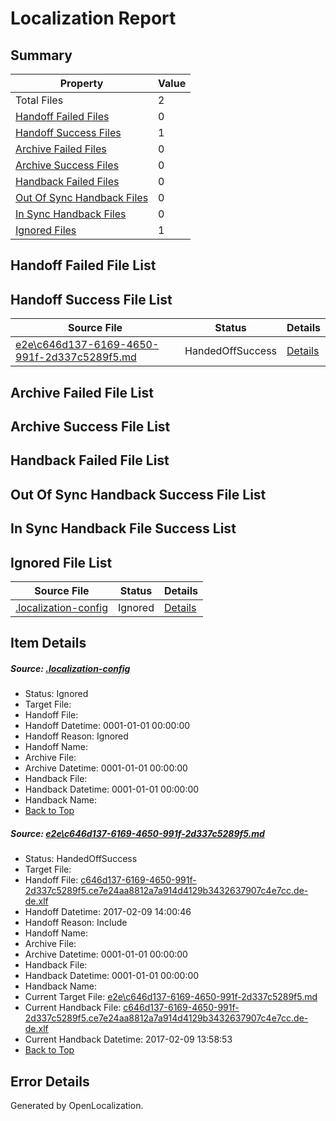 # <a name='report-top'></a> Localization Report

## Summary
 Property | Value 
 -------- | ----- 
 Total Files | 2
[ Handoff Failed Files ](#handoff-failed-list)| 0
[ Handoff Success Files ](#handoff-success-list)| 1
[ Archive Failed Files ](#archive-failed-list)| 0
[ Archive Success Files ](#archive-success-list)| 0
[ Handback Failed Files ](#handback-failed-list)| 0
[ Out Of Sync Handback Files ](#outofsync-handback-success-list)| 0
[ In Sync Handback Files ](#insync-handback-success-list)| 0
[ Ignored Files ](#ignored-list)| 1

## <a name='handoff-failed-list'></a> Handoff Failed File List

## <a name='handoff-success-list'></a> Handoff Success File List
 Source File | Status | Details 
 ----------- | ------ | ------- 
 [e2e\c646d137-6169-4650-991f-2d337c5289f5.md](https://github.com/OpenLocalizationTestOrg/ol-test0/blob/617bcdaa826847eb3d81eb306c1505abdb0b6ce5/e2e/c646d137-6169-4650-991f-2d337c5289f5.md) | HandedOffSuccess | [Details](#e234706351a942d825c242ab7e91a2f60c78d72a1)

## <a name='archive-failed-list'></a> Archive Failed File List

## <a name='archive-success-list'></a> Archive Success File List

## <a name='handback-failed-list'></a> Handback Failed File List

## <a name='outofsync-handback-success-list'></a> Out Of Sync Handback Success File List

## <a name='insync-handback-success-list'></a> In Sync Handback File Success List

## <a name='ignored-list'></a> Ignored File List
 Source File | Status | Details 
 ----------- | ------ | ------- 
 [.localization-config](https://github.com/OpenLocalizationTestOrg/ol-test0/blob/617bcdaa826847eb3d81eb306c1505abdb0b6ce5/.localization-config) | Ignored | [Details](#cb0632cf59c1387fc1742bfb9fa3c47f87e2e5c90)

## Item Details
##### <a name='cb0632cf59c1387fc1742bfb9fa3c47f87e2e5c90'></a> Source: [.localization-config](https://github.com/OpenLocalizationTestOrg/ol-test0/blob/617bcdaa826847eb3d81eb306c1505abdb0b6ce5/.localization-config)
* Status: Ignored
* Target File: 
* Handoff File: 
* Handoff Datetime: 0001-01-01 00:00:00
* Handoff Reason: Ignored
* Handoff Name: 
* Archive File: 
* Archive Datetime: 0001-01-01 00:00:00
* Handback File: 
* Handback Datetime: 0001-01-01 00:00:00
* Handback Name: 
* [Back to Top](#report-top)

##### <a name='e234706351a942d825c242ab7e91a2f60c78d72a1'></a> Source: [e2e\c646d137-6169-4650-991f-2d337c5289f5.md](https://github.com/OpenLocalizationTestOrg/ol-test0/blob/617bcdaa826847eb3d81eb306c1505abdb0b6ce5/e2e/c646d137-6169-4650-991f-2d337c5289f5.md)
* Status: HandedOffSuccess
* Target File: 
* Handoff File: [c646d137-6169-4650-991f-2d337c5289f5.ce7e24aa8812a7a914d4129b3432637907c4e7cc.de-de.xlf](https://github.com/OpenLocalizationTestOrg/ol-test0-handoff/blob/abb161080ea09b016524664b011a51f8758031c2/ol-handoff/OpenLocalizationTestOrg/ol-test0-dede/shujia/ht/c646d137-6169-4650-991f-2d337c5289f5.ce7e24aa8812a7a914d4129b3432637907c4e7cc.de-de.xlf)
* Handoff Datetime: 2017-02-09 14:00:46
* Handoff Reason: Include
* Handoff Name: 
* Archive File: 
* Archive Datetime: 0001-01-01 00:00:00
* Handback File: 
* Handback Datetime: 0001-01-01 00:00:00
* Handback Name: 
* Current Target File: [e2e\c646d137-6169-4650-991f-2d337c5289f5.md](https://github.com/OpenLocalizationTestOrg/ol-test0-dede/blob/d305e3209b469b3ff81d9d71aeb08c02f9e90732/e2e/c646d137-6169-4650-991f-2d337c5289f5.md)
* Current Handback File: [c646d137-6169-4650-991f-2d337c5289f5.ce7e24aa8812a7a914d4129b3432637907c4e7cc.de-de.xlf](https://github.com/OpenLocalizationTestOrg/ol-test0-handback/blob/d4a032778317b94fd8031aa2fe7381e6ecf1427e/ol-handback/OpenLocalizationTestOrg/ol-test0-dede/shujia/ht/c646d137-6169-4650-991f-2d337c5289f5.ce7e24aa8812a7a914d4129b3432637907c4e7cc.de-de.xlf)
* Current Handback Datetime: 2017-02-09 13:58:53
* [Back to Top](#report-top)


## Error Details

Generated by OpenLocalization.
